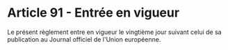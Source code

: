 # Article 91 - Entrée en vigueur


Le présent règlement entre en vigueur le vingtième jour suivant celui de sa publication au Journal officiel de l'Union européenne.
